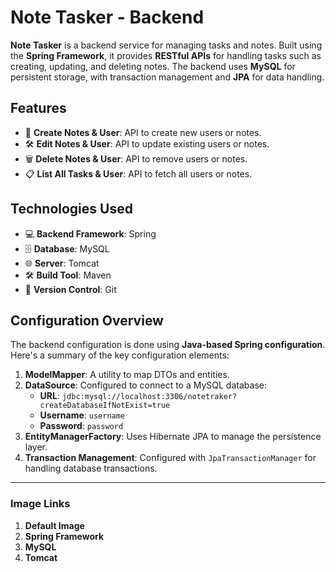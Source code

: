 # Note Tasker - Backend

**Note Tasker** is a backend service for managing tasks and notes. Built using the **Spring Framework**, it provides **RESTful APIs** for handling tasks such as creating, updating, and deleting notes. The backend uses **MySQL** for persistent storage, with transaction management and **JPA** for data handling.

## Features

- 🎯 **Create Notes & User**: API to create new users or notes.
- 🛠️ **Edit Notes & User**: API to update existing users or notes.
- 🗑️ **Delete Notes & User**: API to remove users or notes.
- 📋 **List All Tasks & User**: API to fetch all users or notes.

## Technologies Used

- 💻 **Backend Framework**: Spring
- 🗄️ **Database**: MySQL
- 🌐 **Server**: Tomcat
- 🛠️ **Build Tool**: Maven
- 🔧 **Version Control**: Git

## Configuration Overview

The backend configuration is done using **Java-based Spring configuration**. Here's a summary of the key configuration elements:

1. **ModelMapper**: A utility to map DTOs and entities.
2. **DataSource**: Configured to connect to a MySQL database:
   - **URL**: `jdbc:mysql://localhost:3306/notetraker?createDatabaseIfNotExist=true`
   - **Username**: `username`
   - **Password**: `password`
3. **EntityManagerFactory**: Uses Hibernate JPA to manage the persistence layer.
4. **Transaction Management**: Configured with `JpaTransactionManager` for handling database transactions.

---

### Image Links

1. **Default Image**
2. **Spring Framework**
3. **MySQL**
4. **Tomcat**
